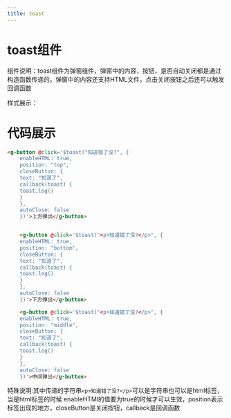 ```yaml
---
title: toast
---
```

# toast组件
组件说明：toast组件为弹窗组件，弹窗中的内容，按钮，是否自动关闭都是通过构造函数传递的。弹窗中的内容还支持HTML文件，点击关闭按钮之后还可以触发回调函数

样式展示：

<ClientOnly>
<toast-demo></toast-demo>
</ClientOnly>

# 代码展示
```html
<g-button @click='$toast("知道错了没?", {
    enableHTML: true,
    position: "top",
    closeButton: {
    text: "知道了",
    callback(toast) {
    toast.log()
    }
    },
    autoClose: false
    })'>上方弹出</g-button>


    <g-button @click='$toast("<p>知道错了没?</p>", {
    enableHTML: true,
    position: "bottom",
    closeButton: {
    text: "知道了",
    callback(toast) {
    toast.log()
    }
    },
    autoClose: false
    })'>下方弹出</g-button>

    <g-button @click='$toast("<p>知道错了没?</p>", {
    enableHTML: true,
    position: "middle",
    closeButton: {
    text: "知道了",
    callback(toast) {
    toast.log()
    }
    },
    autoClose: false
    })'>中间弹出</g-button>
```

特殊说明:其中传递的字符串`<p>知道错了没?</p>`可以是字符串也可以是html标签，当是html标签的时候
enableHTMl的值要为true的时候才可以生效，position表示标签出现的地方，closeButton是关闭按钮，callback是回调函数